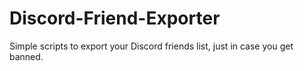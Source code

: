 # Discord-Friend-Exporter
Simple scripts to export your Discord friends list, just in case you get banned.
